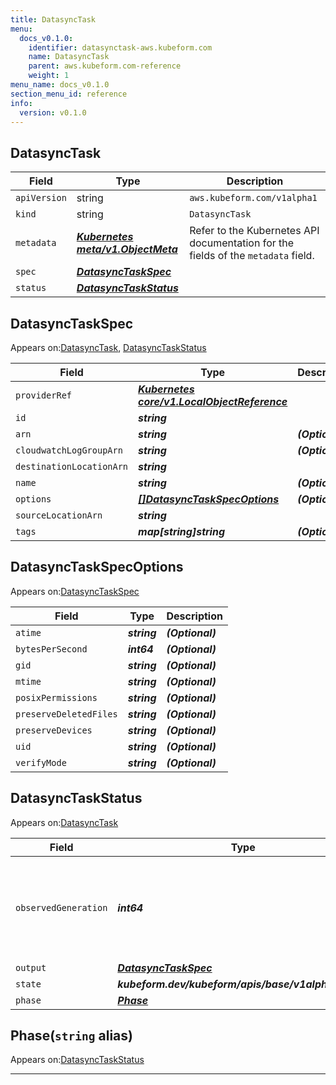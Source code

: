 ```yaml
---
title: DatasyncTask
menu:
  docs_v0.1.0:
    identifier: datasynctask-aws.kubeform.com
    name: DatasyncTask
    parent: aws.kubeform.com-reference
    weight: 1
menu_name: docs_v0.1.0
section_menu_id: reference
info:
  version: v0.1.0
---
```


## DatasyncTask
| Field | Type | Description |
| ------ | ----- | ----------- |
| `apiVersion` | string | `aws.kubeform.com/v1alpha1` |
|    `kind` | string | `DatasyncTask` |
| `metadata` | ***[Kubernetes meta/v1.ObjectMeta](https://kubernetes.io/docs/reference/generated/kubernetes-api/v1.13/#objectmeta-v1-meta)***|Refer to the Kubernetes API documentation for the fields of the `metadata` field.|
| `spec` | ***[DatasyncTaskSpec](#datasynctaskspec)***||
| `status` | ***[DatasyncTaskStatus](#datasynctaskstatus)***||
## DatasyncTaskSpec

Appears on:[DatasyncTask](#datasynctask), [DatasyncTaskStatus](#datasynctaskstatus)

| Field | Type | Description |
| ------ | ----- | ----------- |
| `providerRef` | ***[Kubernetes core/v1.LocalObjectReference](https://kubernetes.io/docs/reference/generated/kubernetes-api/v1.13/#localobjectreference-v1-core)***||
| `id` | ***string***||
| `arn` | ***string***| ***(Optional)*** |
| `cloudwatchLogGroupArn` | ***string***| ***(Optional)*** |
| `destinationLocationArn` | ***string***||
| `name` | ***string***| ***(Optional)*** |
| `options` | ***[[]DatasyncTaskSpecOptions](#datasynctaskspecoptions)***| ***(Optional)*** |
| `sourceLocationArn` | ***string***||
| `tags` | ***map[string]string***| ***(Optional)*** |
## DatasyncTaskSpecOptions

Appears on:[DatasyncTaskSpec](#datasynctaskspec)

| Field | Type | Description |
| ------ | ----- | ----------- |
| `atime` | ***string***| ***(Optional)*** |
| `bytesPerSecond` | ***int64***| ***(Optional)*** |
| `gid` | ***string***| ***(Optional)*** |
| `mtime` | ***string***| ***(Optional)*** |
| `posixPermissions` | ***string***| ***(Optional)*** |
| `preserveDeletedFiles` | ***string***| ***(Optional)*** |
| `preserveDevices` | ***string***| ***(Optional)*** |
| `uid` | ***string***| ***(Optional)*** |
| `verifyMode` | ***string***| ***(Optional)*** |
## DatasyncTaskStatus

Appears on:[DatasyncTask](#datasynctask)

| Field | Type | Description |
| ------ | ----- | ----------- |
| `observedGeneration` | ***int64***| ***(Optional)*** Resource generation, which is updated on mutation by the API Server.|
| `output` | ***[DatasyncTaskSpec](#datasynctaskspec)***| ***(Optional)*** |
| `state` | ***kubeform.dev/kubeform/apis/base/v1alpha1.State***| ***(Optional)*** |
| `phase` | ***[Phase](#phase)***| ***(Optional)*** |
## Phase(`string` alias)

Appears on:[DatasyncTaskStatus](#datasynctaskstatus)

---
